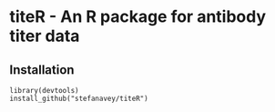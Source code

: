 # titeR - An R package for antibody titer data

## Installation

```
library(devtools)
install_github("stefanavey/titeR")
```
